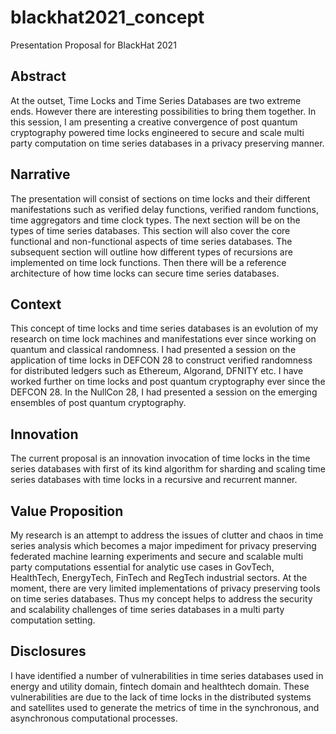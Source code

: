 # blackhat2021_concept
Presentation Proposal for BlackHat 2021

## Abstract
At the outset, Time Locks and Time Series Databases are two extreme ends. However there are interesting possibilities to bring them together. In this session, I am presenting a creative convergence of post quantum cryptography powered time locks engineered to secure and scale multi party computation on time series databases in a privacy preserving manner. 

## Narrative
The presentation will consist of sections on time locks and their different manifestations such as verified delay functions, verified random functions, time aggregators and time clock types. The next section will be on the types of time series databases. This section will also cover the core functional and non-functional aspects of time series databases. The subsequent section will outline how different types of recursions are implemented on time lock functions. Then there will be a reference architecture of how time locks can secure time series databases. 

## Context
This concept of time locks and time series databases is an evolution of my research on time lock machines and manifestations ever since working on quantum and classical randomness. I had presented a session on the application of time locks in DEFCON 28 to construct verified randomness for distributed ledgers such as Ethereum, Algorand, DFNITY etc. I have worked further on time locks and post quantum cryptography ever since the DEFCON 28. In the NullCon 28, I had presented a session on the emerging ensembles of post quantum cryptography. 

## Innovation
The current proposal is an innovation invocation of time locks in the time series databases with first of its kind algorithm for sharding and scaling time series databases with time locks in a recursive and recurrent manner. 

## Value Proposition
My research is an attempt to address the issues of clutter and chaos in time series analysis which becomes a major impediment for privacy preserving federated machine learning experiments and secure and scalable multi party computations essential for analytic use cases in GovTech, HealthTech, EnergyTech, FinTech and RegTech industrial sectors. At the moment, there are very limited implementations of privacy preserving tools on time series databases. Thus my concept helps to address the security and scalability challenges of time series databases in a multi party computation setting.

## Disclosures
I have identified a number of vulnerabilities in time series databases used in energy and utility domain, fintech domain and healthtech domain. These vulnerabilities are due to the lack of time locks in the distributed systems and satellites used to generate the metrics of time in the synchronous, and asynchronous computational processes. 
